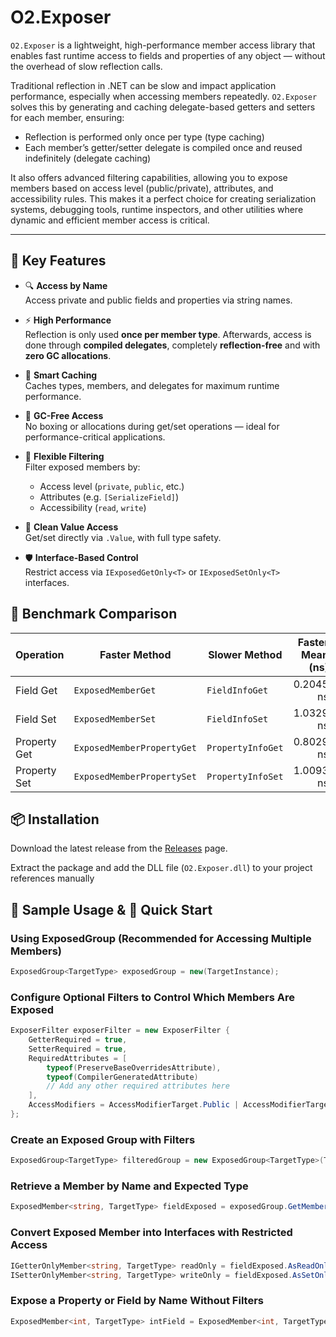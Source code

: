 # O2.Exposer

`O2.Exposer` is a lightweight, high-performance member access library that enables fast runtime access to fields and properties of any object — without the overhead of slow reflection calls.

Traditional reflection in .NET can be slow and impact application performance, especially when accessing members repeatedly. `O2.Exposer` solves this by generating and caching delegate-based getters and setters for each member, ensuring:

- Reflection is performed only once per type (type caching)
- Each member’s getter/setter delegate is compiled once and reused indefinitely (delegate caching)

It also offers advanced filtering capabilities, allowing you to expose members based on access level (public/private), attributes, and accessibility rules. This makes it a perfect choice for creating serialization systems, debugging tools, runtime inspectors, and other utilities where dynamic and efficient member access is critical.

---

## 🔑 Key Features

- 🔍 **Access by Name**  
  Access private and public fields and properties via string names.

- ⚡ **High Performance**  
  Reflection is only used **once per member type**. Afterwards, access is done through **compiled delegates**, completely **reflection-free** and with **zero GC allocations**.

- 🧠 **Smart Caching**  
  Caches types, members, and delegates for maximum runtime performance.

- 🧹 **GC-Free Access**  
  No boxing or allocations during get/set operations — ideal for performance-critical applications.

- 🎯 **Flexible Filtering**  
  Filter exposed members by:
  - Access level (`private`, `public`, etc.)
  - Attributes (e.g. `[SerializeField]`)
  - Accessibility (`read`, `write`)

- 🧩 **Clean Value Access**  
  Get/set directly via `.Value`, with full type safety.

- 🛡 **Interface-Based Control**  
  Restrict access via `IExposedGetOnly<T>` or `IExposedSetOnly<T>` interfaces.

## 🔢 Benchmark Comparison

| Operation    | Faster Method              | Slower Method     | Faster Mean (ns) | Slower Mean (ns) |    × Faster |   Performance Gain |
| ------------ | -------------------------- | ----------------- | ---------------: | ---------------: | ----------: | -----------------: |
| Field Get    | `ExposedMemberGet`         | `FieldInfoGet`    |        0.2045 ns |        2.3544 ns | **\~11.5×** | **\~1051% faster** |
| Field Set    | `ExposedMemberSet`         | `FieldInfoSet`    |        1.0329 ns |        5.2493 ns |  **\~5.1×** |  **\~408% faster** |
| Property Get | `ExposedMemberPropertyGet` | `PropertyInfoGet` |        0.8029 ns |        6.7075 ns |  **\~8.4×** |  **\~736% faster** |
| Property Set | `ExposedMemberPropertySet` | `PropertyInfoSet` |        1.0093 ns |        9.9785 ns |  **\~9.9×** |  **\~889% faster** |


## 📦 Installation

Download the latest release from the [Releases](https://github.com/OxygenButBeta/O2.Exposer/releases) page.

Extract the package and add the DLL file (`O2.Exposer.dll`) to your project references manually

## 📌 Sample Usage & 🚀 Quick Start

### Using ExposedGroup<T> (Recommended for Accessing Multiple Members)

```csharp
ExposedGroup<TargetType> exposedGroup = new(TargetInstance);
```
### Configure Optional Filters to Control Which Members Are Exposed
```csharp
ExposerFilter exposerFilter = new ExposerFilter {
    GetterRequired = true,
    SetterRequired = true,
    RequiredAttributes = [
        typeof(PreserveBaseOverridesAttribute),
        typeof(CompilerGeneratedAttribute)
        // Add any other required attributes here
    ],
    AccessModifiers = AccessModifierTarget.Public | AccessModifierTarget.Protected | AccessModifierTarget.Internal
};
```
### Create an Exposed Group with Filters
```csharp
ExposedGroup<TargetType> filteredGroup = new ExposedGroup<TargetType>(TargetInstance, exposerFilter);
```
### Retrieve a Member by Name and Expected Type
```csharp
ExposedMember<string, TargetType> fieldExposed = exposedGroup.GetMember<string>("fieldName");
```
### Convert Exposed Member into Interfaces with Restricted Access
```csharp
IGetterOnlyMember<string, TargetType> readOnly = fieldExposed.AsReadOnly();
ISetterOnlyMember<string, TargetType> writeOnly = fieldExposed.AsSetOnly();
```
### Expose a Property or Field by Name Without Filters
```csharp
ExposedMember<int, TargetType> intField = ExposedMember<int, TargetType>.Expose("GetIntField", TargetInstance);
```
